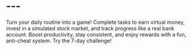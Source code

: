 # ---
Turn your daily routine into a game! Complete tasks to earn virtual money, invest in a simulated stock market, and track progress like a real bank account. Boost productivity, stay consistent, and enjoy rewards with a fun, anti-cheat system. Try the 7-day challenge!
